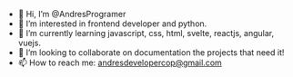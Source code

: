 - 👋 Hi, I’m @AndresProgramer
- 👀 I’m interested in frontend developer and python.
- 🌱 I’m currently learning javascript, css, html, svelte, reactjs, angular, vuejs.
- 💞️ I’m looking to collaborate on documentation the projects that need it!
- 📫 How to reach me: andresdevelopercop@gmail.com

<!---
AndresProgramer/AndresProgramer is a ✨ special ✨ repository because its `README.md` (this file) appears on your GitHub profile.
You can click the Preview link to take a look at your changes.
--->
